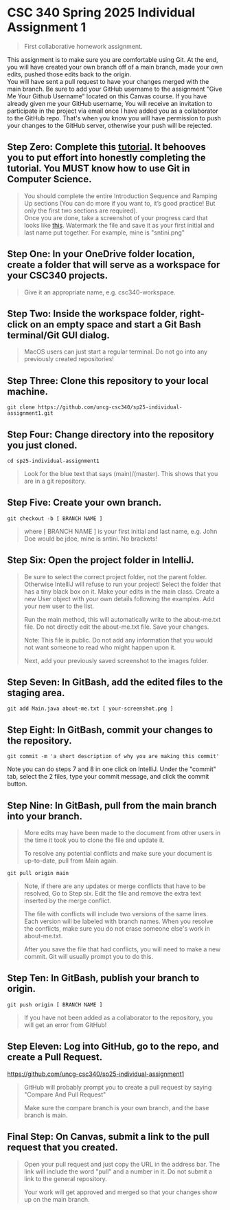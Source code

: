 # CSC 340 Spring 2025 Individual Assignment 1
> First collaborative homework assignment.

This assignment is to make sure you are comfortable using Git. At the end, you will have created your own branch off of a main branch, made your own edits, pushed those edits back to the origin. \
You will have sent a pull request to have your changes merged with the main branch. Be sure to add your GitHub username to the assignment "Give Me Your Github Username" located on this Canvas course. If you have already given me your GitHub username, 
You will receive an invitation to participate in the project via email once I have added you as a collaborator to the GitHub repo. That's when you know you will have permission to push your changes to the GitHub server, otherwise your push will be rejected.

## Step Zero: Complete this [tutorial](https://learngitbranching.js.org/). It behooves you to put effort into honestly completing the tutorial. You MUST know how to use Git in Computer Science. 
> You should complete the entire Introduction Sequence and Ramping Up sections (You can do more if you want to, it’s good practice! But only the first two sections are required).\
Once you are done, take a screenshot of your progress card that looks like [this](https://github.com/uncg-csc340/sp25-individual-assignment1/blob/main/src/images/sntini.png). Watermark the file and save it as your first initial and last name put together. For example, mine is "sntini.png"

## Step One: In your OneDrive folder location, create a folder that will serve as a workspace for your CSC340 projects. 
> Give it an appropriate name, e.g. csc340-workspace.

## Step Two: Inside the workspace folder, right-click on an empty space and start a Git Bash terminal/Git GUI dialog. 
> MacOS users can just start a regular terminal.
> Do not go into any previously created repositories!

## Step Three: Clone this repository to your local machine.
    git clone https://github.com/uncg-csc340/sp25-individual-assignment1.git

## Step Four: Change directory into the repository you just cloned. 
    cd sp25-individual-assignment1
> Look for the blue text that says (main)/(master). This shows that you are in a git repository.

## Step Five: Create your own branch.
    git checkout -b [ BRANCH NAME ]
> where [ BRANCH NAME ] is your first initial and last name, e.g. John Doe would be jdoe, mine is sntini. No brackets!

## Step Six: Open the project folder in IntelliJ.
> Be sure to select the correct project folder, not the parent folder. Otherwise IntelliJ will refuse to run your project! Select the folder that has a tiny black box on it.
> Make your edits in the main class. Create a new User object with your own details following the examples. Add your new user to the list. 
>
> Run the main method, this will automatically write to the about-me.txt file. Do not directly edit the about-me.txt file. Save your changes.
> 
> Note: This file is public. Do not add any information that you would not want someone to read who might happen upon it.
>
> Next, add your previously saved screenshot to the images folder.

## Step Seven: In GitBash, add the edited files to the staging area.
    git add Main.java about-me.txt [ your-screenshot.png ]
    
## Step Eight: In GitBash, commit your changes to the repository.
    git commit -m 'a short description of why you are making this commit'


Note you can do steps 7 and 8 in one click on IntelliJ. Under the "commit" tab, select the 2 files, type your commit message, and click the commit button.
## Step Nine: In GitBash, pull from the main branch into your branch.
>More edits may have been made to the document from other users in the time it took you to clone the file and update it.
>
>To resolve any potential conflicts and make sure your document is up-to-date, pull from Main again.

    git pull origin main

> Note, if there are any updates or merge conflicts that have to be resolved, Go to Step six. Edit the file and remove the extra text inserted by the merge conflict.
> 
> The file with conflicts will include two versions of the same lines. Each version will be labeled with branch names. When you resolve the conflicts, make sure you do
> not erase someone else's work in about-me.txt.
>
> After you save the file that had conflicts, you will need to make a new commit. Git will usually prompt you to do this.

## Step Ten: In GitBash, publish your branch to origin.
    git push origin [ BRANCH NAME ]
> If you have not been added as a collaborator to the repository, you will get an error from GitHub!

## Step Eleven: Log into GitHub, go to the repo, and create a Pull Request.
https://github.com/uncg-csc340/sp25-individual-assignment1
> GitHub will probably prompt you to create a pull request by saying "Compare And Pull Request"
> 
> Make sure the compare branch is your own branch, and the base branch is main.

## Final Step: On Canvas, submit a link to the pull request that you created.
> Open your pull request and just copy the URL in the address bar. The link will include the word "pull" and a number in it. Do not submit a link to the general repository.
> 
> Your work will get approved and merged so that your changes show up on the main branch.
